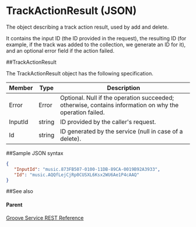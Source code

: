 # TrackActionResult (JSON)   


The object describing a track action result, used by add and delete.

It contains the input ID (the ID provided in the request), the resulting ID (for example, if the track was added to the collection, we generate an ID for it), and an optional error field if the action failed.

##TrackActionResult


The TrackActionResult object has the following specification.

| **Member** | **Type** | **Description**                                                                                         |
|------------|----------|---------------------------------------------------------------------------------------------------------|
| Error      | Error    | Optional. Null if the operation succeeded; otherwise, contains information on why the operation failed. |
| InputId    | string   | ID provided by the caller's request.                                                                    |
| Id         | string   | ID generated by the service (null in case of a delete).                                                 |

##Sample JSON syntax
```json
{
   "InputId": "music.873FB507-0100-11DB-89CA-0019B92A3933",
   "Id": "music.AQQfLejCjRp0CUSXL6Ksx2WU6Ae1P4cAAQ"
}
```
##See also


#### Parent

[Groove Service REST Reference](Groove-Service-REST-Reference.md)
